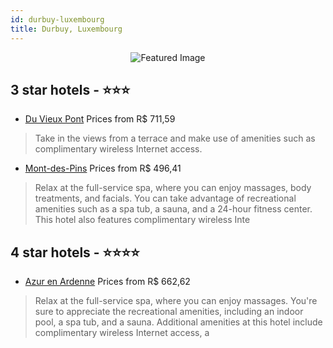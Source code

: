 ```yaml
---
id: durbuy-luxembourg
title: Durbuy, Luxembourg
---
```


<center><img src="https://i.travelapi.com/hotels/8000000/7450000/7449100/7449070/49b2cd90_z.jpg" alt="Featured Image" /></center>


##  3 star hotels - ⭐️⭐️⭐️

-    [Du Vieux Pont](https://us.hurb.com/hotels/durbuy/du-vieux-pont-JNP-JP688070?cmp=18055) Prices from R$ 711,59
   > Take in the views from a terrace and make use of amenities such as complimentary wireless Internet access.
-    [Mont-des-Pins](https://us.hurb.com/hotels/durbuy/mont-des-pins-JNP-JP944154?cmp=18055) Prices from R$ 496,41
   > Relax at the full-service spa, where you can enjoy massages, body treatments, and facials. You can take advantage of recreational amenities such as a spa tub, a sauna, and a 24-hour fitness center. This hotel also features complimentary wireless Inte

##  4 star hotels - ⭐️⭐️⭐️⭐️

-    [Azur en Ardenne](https://us.hurb.com/hotels/durbuy/azur-en-ardenne-JNP-JP124892?cmp=18055) Prices from R$ 662,62
   > Relax at the full-service spa, where you can enjoy massages. You're sure to appreciate the recreational amenities, including an indoor pool, a spa tub, and a sauna. Additional amenities at this hotel include complimentary wireless Internet access, a 
